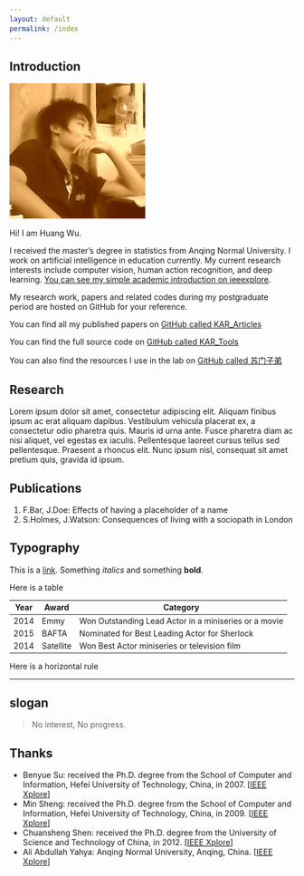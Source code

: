 ```yaml
---
layout: default
permalink: /index
---
```


## Introduction

<img class="profile-picture" src="I.jpg">

Hi! I am Huang Wu.

I received the master’s degree in statistics from Anqing Normal University. I work on artificial intelligence in education currently. My current research interests include computer vision, human action recognition, and deep learning. [You can see my simple academic introduction on ieeexplore](https://ieeexplore.ieee.org/author/37086242899).

My research work, papers and related codes during my postgraduate period are hosted on GitHub for your reference.

You can find all my published papers on [GitHub called KAR_Articles](https://github.com/vic9527/KAR_Articles)

You can find the full source code on [GitHub called KAR_Tools](https://github.com/vic9527/KAR_Tools)

You can also find the resources I use in the lab on [GitHub called 苏门子弟](https://github.com/bysu2017)

## Research

Lorem ipsum dolor sit amet, consectetur adipiscing elit. Aliquam finibus ipsum ac erat aliquam dapibus. Vestibulum vehicula placerat ex, a consectetur odio pharetra quis. Mauris id urna ante. Fusce pharetra diam ac nisi aliquet, vel egestas ex iaculis. Pellentesque laoreet cursus tellus sed pellentesque. Praesent a rhoncus elit. Nunc ipsum nisl, consequat sit amet pretium quis, gravida id ipsum.

## Publications

1. F.Bar, J.Doe: Effects of having a placeholder of a name
2. S.Holmes, J.Watson: Consequences of living with a sociopath in London

## Typography

This is a [link](http://google.com). Something *italics* and something **bold**.

Here is a table

Year | Award | Category
-----|-------|--------
2014 | Emmy  | Won Outstanding Lead Actor in a miniseries or a movie
2015 | BAFTA | Nominated for Best Leading Actor for Sherlock
2014 | Satellite | Won Best Actor miniseries or television film

Here is a horizontal rule

---

## slogan

> No interest, No progress.

## Thanks

* Benyue Su: received the Ph.D. degree from the School of Computer and Information, Hefei University of Technology, China, in 2007. [[IEEE Xplore](https://ieeexplore.ieee.org/author/37664042300)]
* Min Sheng: received the Ph.D. degree from the School of Computer and Information, Hefei University of Technology, China, in 2009. [[IEEE Xplore](https://ieeexplore.ieee.org/author/37086246418)]
* Chuansheng Shen: received the Ph.D. degree from the University of Science and Technology of China, in 2012. [[IEEE Xplore](https://ieeexplore.ieee.org/author/37086822315)]
* Ali Abdullah Yahya: Anqing Normal University, Anqing, China. [[IEEE Xplore](https://ieeexplore.ieee.org/author/37086076552)]
